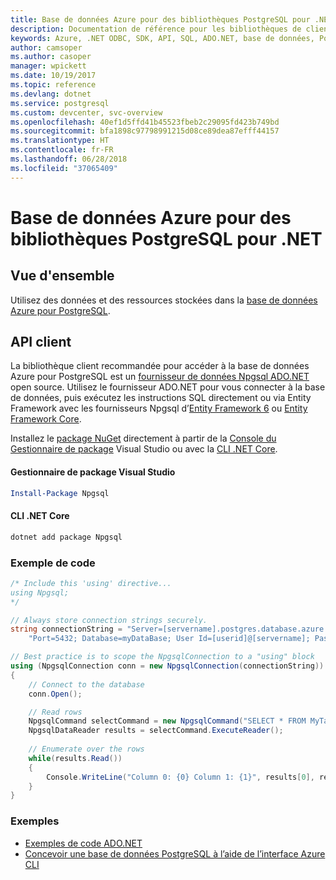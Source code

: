 ```yaml
---
title: Base de données Azure pour des bibliothèques PostgreSQL pour .NET
description: Documentation de référence pour les bibliothèques de client .NET pour Azure Database pour PostgreSQL
keywords: Azure, .NET ODBC, SDK, API, SQL, ADO.NET, base de données, PostGres, PostgreSQL
author: camsoper
ms.author: casoper
manager: wpickett
ms.date: 10/19/2017
ms.topic: reference
ms.devlang: dotnet
ms.service: postgresql
ms.custom: devcenter, svc-overview
ms.openlocfilehash: 40ef1d5ffd41b45523fbeb2c29095fd423b749bd
ms.sourcegitcommit: bfa1898c97798991215d08ce89dea87efff44157
ms.translationtype: HT
ms.contentlocale: fr-FR
ms.lasthandoff: 06/28/2018
ms.locfileid: "37065409"
---
```

# <a name="azure-database-for-postgresql-libraries-for-net"></a>Base de données Azure pour des bibliothèques PostgreSQL pour .NET

## <a name="overview"></a>Vue d'ensemble

Utilisez des données et des ressources stockées dans la [base de données Azure pour PostgreSQL](https://docs.microsoft.com/azure/postgresql/).

## <a name="client-api"></a>API client

La bibliothèque client recommandée pour accéder à la base de données Azure pour PostgreSQL est un [fournisseur de données Npgsql ADO.NET](http://www.npgsql.org/) open source. Utilisez le fournisseur ADO.NET pour vous connecter à la base de données, puis exécutez les instructions SQL directement ou via Entity Framework avec les fournisseurs Npgsql d’[Entity Framework 6](http://www.npgsql.org/ef6/index.html) ou [Entity Framework Core](http://www.npgsql.org/efcore/index.html).

Installez le [package NuGet](https://www.nuget.org/packages/Npgsql) directement à partir de la [Console du Gestionnaire de package][PackageManager] Visual Studio ou avec la [CLI .NET Core][DotNetCLI].

#### <a name="visual-studio-package-manager"></a>Gestionnaire de package Visual Studio

```powershell
Install-Package Npgsql
```

#### <a name="net-core-cli"></a>CLI .NET Core

```bash
dotnet add package Npgsql
```

### <a name="code-example"></a>Exemple de code

```csharp
/* Include this 'using' directive...
using Npgsql;
*/

// Always store connection strings securely. 
string connectionString = "Server=[servername].postgres.database.azure.com; " +
    "Port=5432; Database=myDataBase; User Id=[userid]@[servername]; Password=password;";

// Best practice is to scope the NpgsqlConnection to a "using" block
using (NpgsqlConnection conn = new NpgsqlConnection(connectionString))
{
    // Connect to the database
    conn.Open();

    // Read rows
    NpgsqlCommand selectCommand = new NpgsqlCommand("SELECT * FROM MyTable", conn);
    NpgsqlDataReader results = selectCommand.ExecuteReader();
    
    // Enumerate over the rows
    while(results.Read())
    {
        Console.WriteLine("Column 0: {0} Column 1: {1}", results[0], results[1]);
    }
}
```

### <a name="samples"></a>Exemples

- [Exemples de code ADO.NET](/dotnet/framework/data/adonet/ado-net-code-examples)
- [Concevoir une base de données PostgreSQL à l’aide de l’interface Azure CLI](https://docs.microsoft.com/azure/postgresql/tutorial-design-database-using-azure-cli)


[PackageManager]: https://docs.microsoft.com/nuget/tools/package-manager-console
[DotNetCLI]: https://docs.microsoft.com/dotnet/core/tools/dotnet-add-package
